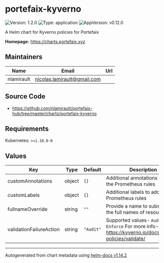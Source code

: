 # portefaix-kyverno

![Version: 1.2.0](https://img.shields.io/badge/Version-1.2.0-informational?style=flat-square) ![Type: application](https://img.shields.io/badge/Type-application-informational?style=flat-square) ![AppVersion: v0.12.0](https://img.shields.io/badge/AppVersion-v0.12.0-informational?style=flat-square)

A Helm chart for Kyverno policies for Portefaix

**Homepage:** <https://charts.portefaix.xyz>

## Maintainers

| Name       | Email                         | Url |
| ---------- | ----------------------------- | --- |
| nlamirault | <nicolas.lamirault@gmail.com> |     |

## Source Code

- <https://github.com/nlamirault/portefaix-hub/tree/master/charts/portefaix-kyverno>

## Requirements

Kubernetes: `>=1.10.0-0`

## Values

| Key                     | Type   | Default   | Description                                                                                            |
| ----------------------- | ------ | --------- | ------------------------------------------------------------------------------------------------------ |
| customAnnotations       | object | `{}`      | Additional annotations to add to the Prometheus rules                                                  |
| customLabels            | object | `{}`      | Additional labels to add to the Prometheus rules                                                       |
| fullnameOverride        | string | `""`      | Provide a name to substitute for the full names of resources                                           |
| validationFailureAction | string | `"Audit"` | Supported values- `Audit`, `Enforce` For more info- https://kyverno.io/docs/writing-policies/validate/ |

---

Autogenerated from chart metadata using [helm-docs v1.14.2](https://github.com/norwoodj/helm-docs/releases/v1.14.2)
